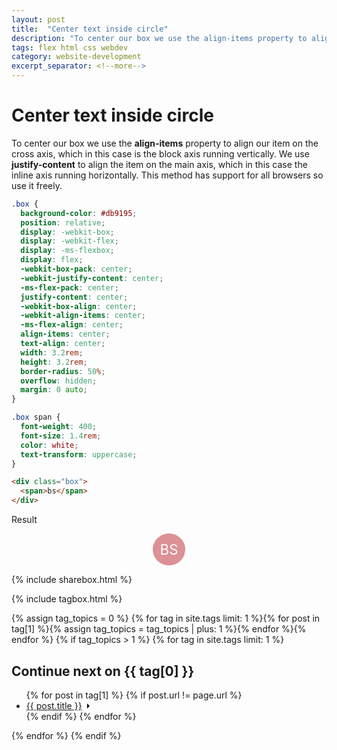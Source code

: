 ```yaml
---
layout: post
title:  "Center text inside circle"
description: "To center our box we use the align-items property to align our item on the cross axis"
tags: flex html css webdev
category: website-development
excerpt_separator: <!--more-->
---
```


# Center text inside circle

To center our box we use the **align-items** property to align our item on the cross axis, which in this case is the block axis running vertically. We use **justify-content** to align the item on the main axis, which in this case the inline axis running horizontally. This method has support for all browsers so use it freely.

```css
.box {
  background-color: #db9195;
  position: relative;
  display: -webkit-box;
  display: -webkit-flex;
  display: -ms-flexbox;
  display: flex;
  -webkit-box-pack: center;
  -webkit-justify-content: center;
  -ms-flex-pack: center;
  justify-content: center;
  -webkit-box-align: center;
  -webkit-align-items: center;
  -ms-flex-align: center;
  align-items: center;
  text-align: center;
  width: 3.2rem;
  height: 3.2rem;
  border-radius: 50%;
  overflow: hidden;
  margin: 0 auto;
}

.box span {
  font-weight: 400;
  font-size: 1.4rem;
  color: white;
  text-transform: uppercase;
}
```

```html
<div class="box">
  <span>bs</span>
</div>
```

<style>
.box {
  background-color: #db9195;
  position: relative;
  display: -webkit-box;
  display: -webkit-flex;
  display: -ms-flexbox;
  display: flex;
  -webkit-box-pack: center;
  -webkit-justify-content: center;
  -ms-flex-pack: center;
  justify-content: center;
  -webkit-box-align: center;
  -webkit-align-items: center;
  -ms-flex-align: center;
  align-items: center;
  text-align: center;
  width: 3.2rem;
  height: 3.2rem;
  border-radius: 50%;
  overflow: hidden;
  margin: 0 auto;
}

.box span {
  font-weight: 400;
  font-size: 1.4rem;
  color: white;
  text-transform: uppercase;
}
</style>
<div>
<p class="text-center">Result</p>
  <div class="box">
    <span>bs</span>
  </div>
</div>

{% include sharebox.html %}

{% include tagbox.html %}

{% assign tag_topics = 0 %}
{% for tag in site.tags limit: 1 %}{% for post in tag[1] %}{% assign tag_topics = tag_topics | plus: 1 %}{% endfor %}{% endfor %}
{% if tag_topics > 1 %}
{% for tag in site.tags limit: 1 %}
<h2>Continue next on <span>{{ tag[0] }}</span></h2>
<ul class="related-links">
{% for post in tag[1] %}
{% if post.url != page.url %}
<li class="post-link">
<a href="{{ post.url }}"><span>{{ post.title }}</span><svg width="13px" height="10px" viewBox="0 0 13 10"><path d="M1,5 L11,5"></path><polyline points="8 1 12 5 8 9"></polyline></svg></a></li>
{% endif %}
{% endfor %}
</ul>
{% endfor %}
{% endif %}
